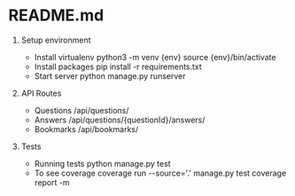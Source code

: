 # README.md

1. Setup environment

   - Install virtualenv
     python3 -m venv {env}
     source {env}/bin/activate
   - Install packages
     pip install -r requirements.txt
   - Start server
     python manage.py runserver

2. API Routes

   - Questions
     /api/questions/
   - Answers
     /api/questions/{questionId}/answers/
   - Bookmarks
     /api/bookmarks/

3. Tests
   - Running tests
     python manage.py test
   - To see coverage
     coverage run --source='.' manage.py test
     coverage report -m
